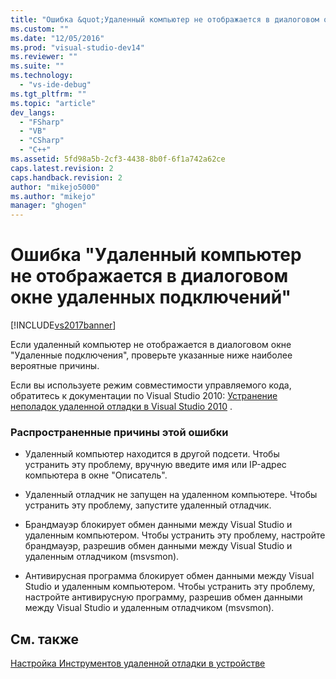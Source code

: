 ```yaml
---
title: "Ошибка &quot;Удаленный компьютер не отображается в диалоговом окне удаленных подключений&quot; | Microsoft Docs"
ms.custom: ""
ms.date: "12/05/2016"
ms.prod: "visual-studio-dev14"
ms.reviewer: ""
ms.suite: ""
ms.technology: 
  - "vs-ide-debug"
ms.tgt_pltfrm: ""
ms.topic: "article"
dev_langs: 
  - "FSharp"
  - "VB"
  - "CSharp"
  - "C++"
ms.assetid: 5fd98a5b-2cf3-4438-8b0f-6f1a742a62ce
caps.latest.revision: 2
caps.handback.revision: 2
author: "mikejo5000"
ms.author: "mikejo"
manager: "ghogen"
---
```

# Ошибка &quot;Удаленный компьютер не отображается в диалоговом окне удаленных подключений&quot;
[!INCLUDE[vs2017banner](../code-quality/includes/vs2017banner.md)]

Если удаленный компьютер не отображается в диалоговом окне "Удаленные подключения", проверьте указанные ниже наиболее вероятные причины.  
  
 Если вы используете режим совместимости управляемого кода, обратитесь к документации по Visual Studio 2010: [Устранение неполадок удаленной отладки в Visual Studio 2010](https://msdn.microsoft.com/en-us/library/2ys11ead\(v=vs.100\).aspx) .  
  
### Распространенные причины этой ошибки  
  
-   Удаленный компьютер находится в другой подсети. Чтобы устранить эту проблему, вручную введите имя или IP\-адрес компьютера в окне "Описатель".  
  
-   Удаленный отладчик не запущен на удаленном компьютере. Чтобы устранить эту проблему, запустите удаленный отладчик.  
  
-   Брандмауэр блокирует обмен данными между Visual Studio и удаленным компьютером. Чтобы устранить эту проблему, настройте брандмауэр, разрешив обмен данными между Visual Studio и удаленным отладчиком \(msvsmon\).  
  
-   Антивирусная программа блокирует обмен данными между Visual Studio и удаленным компьютером. Чтобы устранить эту проблему, настройте антивирусную программу, разрешив обмен данными между Visual Studio и удаленным отладчиком \(msvsmon\).  
  
## См. также  
 [Настройка Инструментов удаленной отладки в устройстве](../Topic/Set%20Up%20the%20Remote%20Tools%20on%20the%20Device.md)